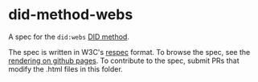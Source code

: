 # did-method-webs
A spec for the `did:webs` [DID method](https://w3c-ccg.github.io/did-spec/#specific-did-method-schemes).

The spec is written in W3C's [respec](https://dev.w3.org/2008/video/mediaann/ReSpec.js/documentation.html) format.
To browse the spec, see the [rendering on github pages](https://dhh1128.github.io/did-method-webs/index.html). To contribute to the spec, submit PRs that modify the .html files in this folder. 

